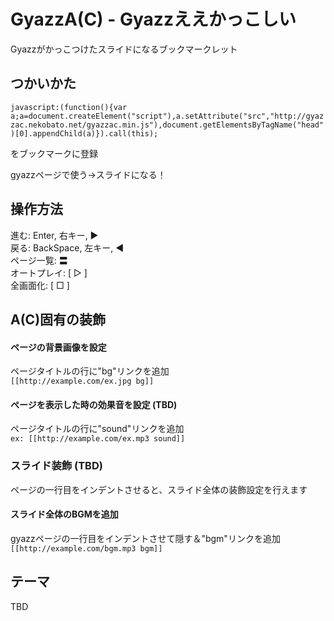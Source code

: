 GyazzA(C) - Gyazzええかっこしい
=========================

Gyazzがかっこつけたスライドになるブックマークレット

## つかいかた

`
javascript:(function(){var a;a=document.createElement("script"),a.setAttribute("src","http://gyazzac.nekobato.net/gyazzac.min.js"),document.getElementsByTagName("head")[0].appendChild(a)}).call(this);
`

をブックマークに登録

gyazzページで使う→スライドになる！

## 操作方法

進む: Enter, 右キー, ▶  
戻る: BackSpace, 左キー, ◀  
ページ一覧: 〓  
オートプレイ: [ ▷ ]  
全画面化: [ □ ]

##  A(C)固有の装飾

#### ページの背景画像を設定
ページタイトルの行に"bg"リンクを追加  
`
[[http://example.com/ex.jpg bg]]
`
#### ページを表示した時の効果音を設定 (TBD)
ページタイトルの行に"sound"リンクを追加  
`
ex: [[http://example.com/ex.mp3 sound]]
`
### スライド装飾 (TBD)
ページの一行目をインデントさせると、スライド全体の装飾設定を行えます

#### スライド全体のBGMを追加
gyazzページの一行目をインデントさせて隠す＆"bgm"リンクを追加
`
 [[http://example.com/bgm.mp3 bgm]]
`
## テーマ

TBD
